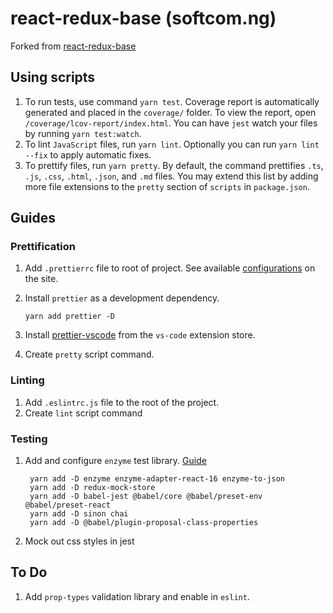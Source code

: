 # react-redux-base (softcom.ng)

Forked from [react-redux-base](https://github.com/kenshinman/react-redux-base)

## Using scripts

1. To run tests, use command `yarn test`. Coverage report is automatically generated and placed in the `coverage/` folder. To view the report, open `/coverage/lcov-report/index.html`. You can have `jest` watch your files by running `yarn test:watch`.
1. To lint `JavaScript` files, run `yarn lint`. Optionally you can run `yarn lint --fix` to apply automatic fixes.
1. To prettify files, run `yarn pretty`. By default, the command prettifies `.ts`, `.js`, `.css`, `.html`, `.json`, and `.md` files. You may extend this list by adding more file extensions to the `pretty` section of `scripts` in `package.json`.

## Guides

### Prettification

1.  Add `.prettierrc` file to root of project. See available [configurations](https://prettier.io/docs/en/configuration.html) on the site.
1.  Install `prettier` as a development dependency.

        yarn add prettier -D

1. Install [prettier-vscode](https://github.com/prettier/prettier-vscode) from the `vs-code` extension store.
1. Create `pretty` script command.

### Linting

1. Add `.eslintrc.js` file to the root of the project.
1. Create `lint` script command

### Testing

1. Add and configure `enzyme` test library. [Guide](https://alligator.io/react/testing-react-redux-with-jest-enzyme/)

        yarn add -D enzyme enzyme-adapter-react-16 enzyme-to-json
        yarn add -D redux-mock-store
        yarn add -D babel-jest @babel/core @babel/preset-env @babel/preset-react
        yarn add -D sinon chai
        yarn add -D @babel/plugin-proposal-class-properties

1. Mock out css styles in jest


## To Do

1. Add `prop-types` validation library and enable in `eslint`.

